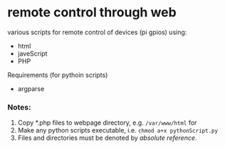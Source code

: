 # remote control through web

various scripts for remote control of devices (pi gpios) using:
  * html
  * javeScript
  * PHP


Requirements (for pythoin scripts)
  * argparse
  
### Notes: 
1. Copy *.php files to webpage directory, e.g. `/var/www/html` for 
2. Make any python scripts executable, i.e. `chmod a+x pythonScript.py`
3. Files and directories must be denoted by *absolute reference*.
